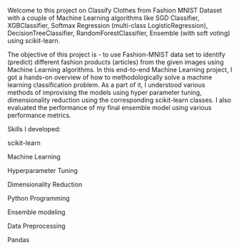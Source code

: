 Welcome to this project on Classify Clothes from Fashion MNIST Dataset with a couple of Machine Learning algorithms like SGD Classifier, XGBClassifier, Softmax Regression (multi-class LogisticRegression), DecisionTreeClassifier, RandomForestClassifier, Ensemble (with soft voting) using scikit-learn.

The objective of this project is - to use Fashion-MNIST data set to identify (predict) different fashion products (articles) from the given images using Machine Learning algorithms.  In this end-to-end Machine Learning project, I got a hands-on overview of how to methodologically solve a machine learning classification problem. As a part of it, I understood various methods of improvising the models using hyper parameter tuning, dimensionality reduction using the corresponding scikit-learn classes. I also evaluated the performance of my final ensemble model using various performance metrics.

Skills I developed:

scikit-learn

Machine Learning

Hyperparameter Tuning

Dimensionality Reduction

Python Programming

Ensemble modeling

Data Preprocessing

Pandas
